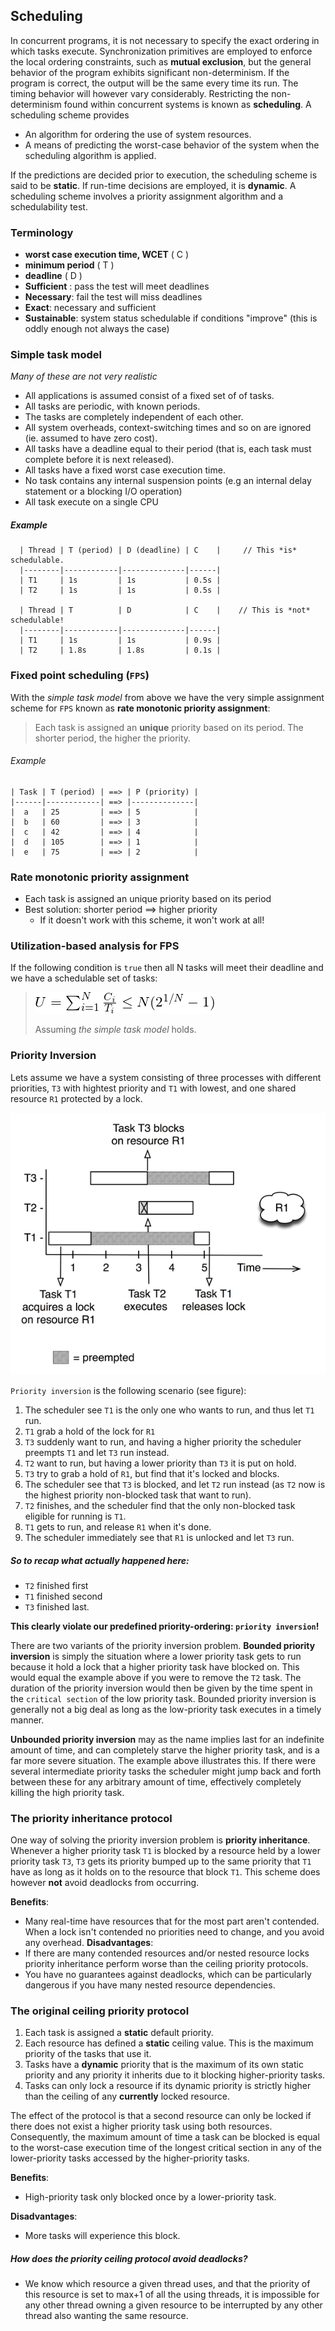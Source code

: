 ## Scheduling

In concurrent programs, it is not necessary to specify the exact ordering in which tasks execute. Synchronization primitives are employed to enforce the local ordering constraints, such as __mutual exclusion__, but the general behavior of the program exhibits significant non-determinism. If the program is correct, the output will be the same every time its run. The timing behavior will however vary considerably. Restricting the non-determinism found within concurrent systems is known as __scheduling__. A scheduling scheme provides

* An algorithm for ordering the use of system resources.
* A means of predicting the worst-case behavior of the system when the scheduling algorithm is applied.

If the predictions are decided prior to execution, the scheduling scheme is said to be __static__. If run-time decisions are employed, it is __dynamic__. A scheduling scheme involves a priority assignment algorithm and a schedulability test.

### Terminology
* **worst case execution time, WCET** ( C )
* **minimum period** ( T )
* **deadline** ( D )
* **Sufficient** : pass the test will meet deadlines
* **Necessary**: fail the test will miss deadlines
* **Exact**: necessary and sufficient
* **Sustainable**: system status schedulable if conditions "improve" (this is oddly enough not always the case)

### Simple task model
_Many of these are not very realistic_
  * All applications is assumed consist of a fixed set of of tasks.
  * All tasks are periodic, with known periods.
  * The tasks are completely independent of each other.
  * All system overheads, context-switching times and so on are ignored (ie. assumed to have zero cost).
  * All tasks have a deadline equal to their period (that is, each task must complete before it is next released).
  * All tasks have a fixed worst case execution time.
  * No task contains any internal suspension points (e.g an internal delay statement or a blocking I/O operation)
  * All task execute on a single CPU

##### Example
```  
  | Thread | T (period) | D (deadline) | C    |     // This *is* schedulable.
  |--------|------------|--------------|------|
  | T1     | 1s         | 1s           | 0.5s |
  | T2     | 1s         | 1s           | 0.5s |

  | Thread | T          | D            | C    |    // This is *not* schedulable!
  |--------|------------|--------------|------|
  | T1     | 1s         | 1s           | 0.9s |
  | T2     | 1.8s       | 1.8s         | 0.1s |
  ```

### Fixed point scheduling (`FPS`)
With the _simple task model_ from above we have the very simple assignment scheme for `FPS` known as **rate monotonic priority assignment**:
> Each task is assigned an **unique** priority  based on its period. The shorter period, the higher the priority.

###### Example
```
| Task | T (period) | ==> | P (priority) |
|------|------------| ==> |--------------|
|  a   | 25         | ==> | 5            |
|  b   | 60         | ==> | 3            |
|  c   | 42         | ==> | 4            |
|  d   | 105        | ==> | 1            |
|  e   | 75         | ==> | 2            |
```


### Rate monotonic priority assignment
* Each task is assigned an unique priority based on its period
* Best solution: shorter period ==> higher priority
  * If it doesn't work with this scheme, it won't work at all!

### Utilization-based analysis for FPS
If the following condition is `true` then all N tasks will meet their deadline and we have a schedulable set of tasks:
  > ![](utilization-formula.png)
  >
  > Assuming _the simple task model_ holds.

<!---
### Schedulabilty proofs

### Response time analysis
-->
### Priority Inversion
Lets assume we have a system consisting of three processes with different priorities, `T3` with hightest priority and `T1` with lowest, and one shared resource `R1` protected by a lock.

![](inversion.png)

 `Priority inversion` is the following scenario (see figure):
 1. The scheduler see `T1` is the only one who wants to run, and thus let `T1` run.
 2. `T1` grab a hold of the lock for `R1`
 3. `T3` suddenly want to run, and having a higher priority the scheduler preempts `T1` and let `T3` run instead.
 4. `T2` want to run, but having a lower priority than `T3` it is put on hold.
 5. `T3` try to grab a hold of `R1`, but find that it's locked and blocks.
 6. The scheduler see that `T3` is blocked, and let `T2` run instead (as `T2` now is the highest priority non-blocked task that want to run).
 7. `T2` finishes, and the scheduler find that the only non-blocked task eligible for running is `T1`.
 8. `T1` gets to run, and release `R1` when it's done.
 9. The scheduler immediately see that `R1` is unlocked and let `T3` run.

 ##### So to recap what actually happened here:
 * `T2` finished first
 * `T1` finished second
 * `T3` finished last.

 **This clearly violate our predefined priority-ordering: `priority inversion`!**

 There are two variants of the priority inversion problem. **Bounded priority inversion** is simply the situation where a lower priority task gets to run because it hold a lock that a higher priority task have blocked on. This would equal the example above if you were to remove the `T2` task. The duration of the priority inversion would then be given by the time spent in the `critical section` of the low priority task. Bounded priority inversion is generally not a big deal as long as the low-priority task executes in a timely manner.

 **Unbounded priority inversion** may as the name implies last for an indefinite amount of time, and can completely starve the higher priority task, and is a far more severe situation. The example above illustrates this. If there were several intermediate priority tasks the scheduler might jump back and forth between these for any arbitrary amount of time, effectively completely killing the high priority task.

### The priority inheritance protocol
One way of solving the priority inversion problem is **priority inheritance**. Whenever a higher priority task `T1` is blocked by a resource held by a lower priority task `T3`, `T3` gets its priority bumped up to the same priority that `T1` have as long as it holds on to the resource that block `T1`. This scheme does however **not** avoid deadlocks from occurring.

**Benefits**:
* Many real-time have resources that for the most part aren't contended. When a lock isn't contended no priorities need to change, and you avoid any overhead.
**Disadvantages**:
* If there are many contended resources and/or nested resource locks priority inheritance perform worse than the ceiling priority protocols.
* You have no guarantees against deadlocks, which can be particularly dangerous if you have many nested resource dependencies.



### The original ceiling priority protocol
1. Each task is assigned a __static__ default priority.
2. Each resource has defined a __static__ ceiling value. This is the maximum priority of the tasks that use it.
3. Tasks have a __dynamic__ priority that is the maximum of its own static priority and any priority it inherits due to it blocking higher-priority tasks.
4. Tasks can only lock a resource if its dynamic priority is strictly higher than the ceiling of any __currently__ locked resource.

The effect of the protocol is that a second resource can only be locked if there does not exist a higher priority task using both resources. Consequently, the maximum amount of time a task can be blocked is equal to the worst-case execution time of the longest critical section in any of the lower-priority tasks accessed by the higher-priority tasks.

__Benefits__:
* High-priority task only blocked once by a lower-priority task.

__Disadvantages__:
* More tasks will experience this block.

##### How does the priority ceiling protocol avoid deadlocks?
* We know which resource a given thread uses, and that the priority of this resource is set to max+1 of all the using threads, it is impossible for any other thread owning a given resource to be interrupted by any other thread also wanting the same resource.
